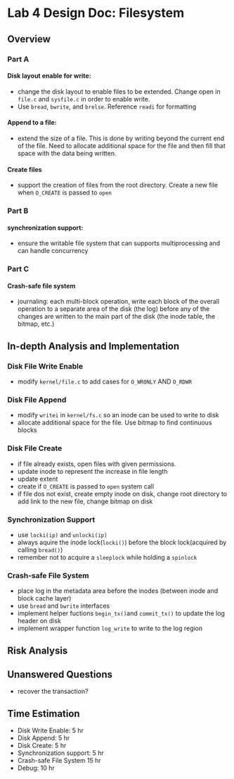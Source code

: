 # Lab 4 Design Doc: Filesystem

## Overview

### Part A 
#### Disk layout enable for write: 
- change the disk layout to enable files to be extended. Change open in `file.c` and `sysfile.c` in order to enable write.
- Use `bread`, `bwrite`, and `brelse`. Reference `readi` for formatting

#### Append to a file: 
- extend the size of a file. This is done by writing beyond the current end of the file. Need to allocate additional space for the file and then fill that space with the data being written.

#### Create files
- support the creation of files from the root directory. Create a new file when `O_CREATE` is passed to `open`

### Part B
#### synchronization support:
- ensure the writable file system that can supports multiprocessing and can handle concurrency

### Part C
#### Crash-safe file system
- journaling: each multi-block operation, write each block of the overall operation to a separate area of the disk (the log) before any of the changes are written to the main part of the disk (the inode table, the bitmap, etc.)

## In-depth Analysis and Implementation

### Disk File Write Enable  
- modify `kernel/file.c` to add cases for `O_WRONLY` AND `O_RDWR` 
### Disk File Append
- modify `writei` in `kernel/fs.c` so an inode can be used to write to disk
- allocate additional space for the file. Use bitmap to find continuous blocks

### Disk File Create
- if file already exists, open files with given permissions. 
- update inode to represent the increase in file length
- update extent
- create if `O_CREATE` is passed to `open` system call
- if file dos not exist, create empty inode on disk, change root directory to add link to the new file, change bitmap on disk

### Synchronization Support
- use `locki(ip)` and `unlocki(ip)`
- always aquire the inode lock(`locki()`) before the block lock(acquired by calling `bread()`)
- remember not to acquire a `sleeplock` while holding a `spinlock`

### Crash-safe File System
- place log in the metadata area before the inodes (between inode and block cache layer) 
- use `bread` and `bwrite` interfaces
- implement helper fuctions `begin_tx()`and `commit_tx()` to update the log header on disk
- implement wrapper function `log_write` to write to the log region

## Risk Analysis

## Unanswered Questions
- recover the transaction?

## Time Estimation

- Disk Write Enable:               5 hr
- Disk Append:                     5 hr
- Disk Create:                     5 hr
- Synchronization support:         5 hr
- Crash-safe File System           15 hr
- Debug:                           10 hr
